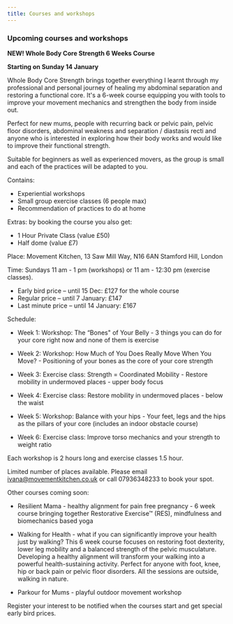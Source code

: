 ```yaml
---
title: Courses and workshops
---
```


### Upcoming courses and workshops

**NEW! Whole Body Core Strength 6 Weeks Course**

**Starting on Sunday 14 January**

Whole Body Core Strength brings together everything I learnt through my
professional and personal journey of healing my abdominal separation and
restoring a functional core. It's a 6-week course equipping you with tools to
improve your movement mechanics and strengthen the body from inside out.

Perfect for new mums, people with recurring back or pelvic pain, pelvic floor
disorders, abdominal weakness and separation / diastasis recti and anyone who is
interested in exploring how their body works and would like to improve their
functional strength.

Suitable for beginners as well as experienced movers, as the group is small and
each of the practices will be adapted to you.

Contains:

* Experiential workshops
* Small group exercise classes (6 people max)
* Recommendation of practices to do at home

Extras: by booking the course you also get:

* 1 Hour Private Class (value £50)
* Half dome (value £7)

Place: Movement Kitchen, 13 Saw Mill Way, N16 6AN Stamford Hill, London

Time: Sundays 11 am - 1 pm (workshops) or 11 am - 12:30 pm (exercise classes).

* Early bird price – until 15 Dec: £127 for the whole course
* Regular price – until 7 January: £147
* Last minute price – until 14 January: £167

Schedule:

* Week 1: Workshop: The “Bones" of Your Belly - 3 things you can do for your
  core right now and none of them is exercise

* Week 2: Workshop: How Much of You Does Really Move When You Move? -
  Positioning of your bones as the core of your core strength

* Week 3: Exercise class: Strength = Coordinated Mobility - Restore mobility in
  undermoved places - upper body focus

* Week 4: Exercise class: Restore mobility in undermoved places - below the
  waist

* Week 5: Workshop: Balance with your hips - Your feet, legs and the hips as the
  pillars of your core (includes an indoor obstacle course)

* Week 6: Exercise class: Improve torso mechanics and your strength to weight
  ratio

Each workshop is 2 hours long and exercise classes 1.5 hour.

Limited number of places available. Please email ivana@movementkitchen.co.uk or
call 07936348233 to book your spot.

Other courses coming soon:

* Resilient Mama - healthy alignment for pain free pregnancy - 6 week course
  bringing together Restorative Exercise™ (RES), mindfulness and biomechanics
  based yoga

* Walking for Health - what if you can significantly improve your health just by
  walking? This 6 week course focuses on restoring foot dexterity, lower leg
  mobility and a balanced strength of the pelvic musculature. Developing a
  healthy alignment will transform your walking into a powerful
  health-sustaining activity. Perfect for anyone with foot, knee, hip or back
  pain or pelvic floor disorders. All the sessions are outside, walking in
  nature.

* Parkour for Mums - playful outdoor movement workshop

Register your interest to be notified when the courses start and get special
early bird prices.
